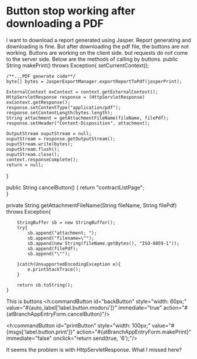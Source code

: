 
# Button stop working after downloading a PDF

I want to download a report generated using Jasper. Report generating and downloading is fine. But after downloading the pdf file, the buttons are not working. Buttons are working on the client side. but requests do not come to the server side.
Below are the methods of calling by buttons.
public String makePrint() throws Exception{
    setCurrentContext();
    
    /**...PDF generate code**/
    byte[] bytes = JasperExportManager.exportReportToPdf(jasperPrint);

    ExternalContext exContext = context.getExternalContext();
    HttpServletResponse response = (HttpServletResponse) exContext.getResponse();
    response.setContentType("application/pdf");
    response.setContentLength(bytes.length);
    String attachment = getAttachmentFileName(fileName, filePdf);
    response.setHeader("Content-Disposition", attachment);

    OutputStream ouputStream = null;
    ouputStream = response.getOutputStream();
    ouputStream.write(bytes);
    ouputStream.flush();
    ouputStream.close();
    context.responseComplete();
    return = null;
}

public String cancelButton() {
    return "contractListPage";              
}

private String getAttachmentFileName(String fileName, String filePdf) throws Exception{
        
        StringBuffer sb = new StringBuffer();
        try{
            sb.append("attachment; ");
            sb.append("filename=\"");
            sb.append(new String(fileName.getBytes(), "ISO-8859-1"));
            sb.append(filePdf);
            sb.append("\"");
            
        }catch(UnsupportedEncodingException e){
            e.printStackTrace();
        }
        
        return sb.toString();
    }

This is buttons
<h:commandButton id="backButton" style="width: 60px;" value="#{auto_label['label.button.modoru']}" immediate="true" action="#{atBranchAppEntryForm.cancelButton}"/>

<h:commandButton id="printButton" style="width: 100px;" value="#{msgs['label.button.print']}" action="#{atBranchAppEntryForm.makePrint}" immediate="false" onclick="return send(true, '6');"/>

It seems the problem is with HttpServletResponse. What I missed here?

        